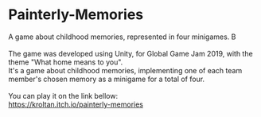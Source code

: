 # Painterly-Memories
A game about childhood memories, represented in four minigames. B<br><br>
The game was developed using Unity, for Global Game Jam 2019, with the theme "What home means to you".<br>
It's a game about childhood memories, implementing one of each team member's chosen memory as a minigame for a total of four.<br><br>
You can play it on the link bellow:<br>
https://kroltan.itch.io/painterly-memories

